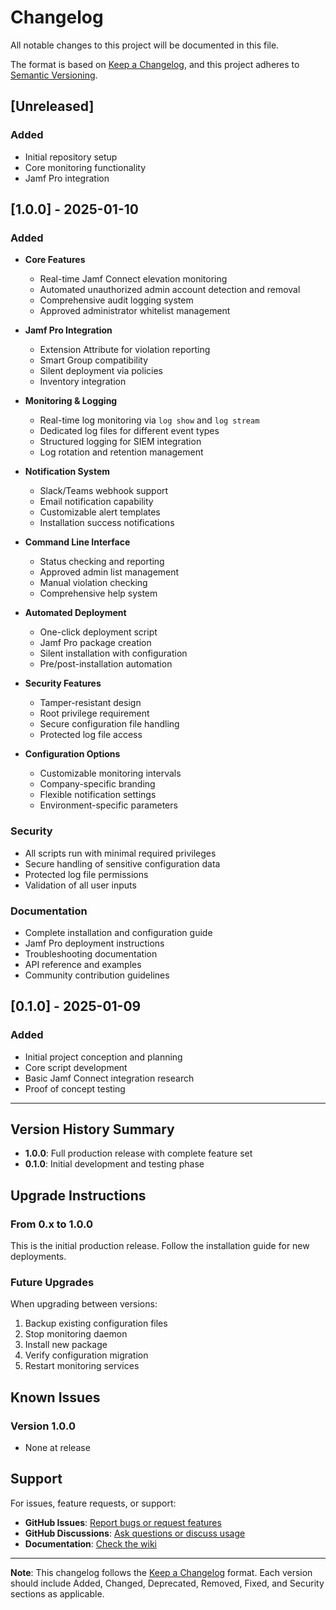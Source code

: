 # Changelog

All notable changes to this project will be documented in this file.

The format is based on [Keep a Changelog](https://keepachangelog.com/en/1.0.0/),
and this project adheres to [Semantic Versioning](https://semver.org/spec/v2.0.0.html).

## [Unreleased]

### Added
- Initial repository setup
- Core monitoring functionality
- Jamf Pro integration

## [1.0.0] - 2025-01-10

### Added
- **Core Features**
  - Real-time Jamf Connect elevation monitoring
  - Automated unauthorized admin account detection and removal
  - Comprehensive audit logging system
  - Approved administrator whitelist management
  
- **Jamf Pro Integration**
  - Extension Attribute for violation reporting
  - Smart Group compatibility
  - Silent deployment via policies
  - Inventory integration
  
- **Monitoring & Logging**
  - Real-time log monitoring via `log show` and `log stream`
  - Dedicated log files for different event types
  - Structured logging for SIEM integration
  - Log rotation and retention management
  
- **Notification System**
  - Slack/Teams webhook support
  - Email notification capability
  - Customizable alert templates
  - Installation success notifications
  
- **Command Line Interface**
  - Status checking and reporting
  - Approved admin list management
  - Manual violation checking
  - Comprehensive help system
  
- **Automated Deployment**
  - One-click deployment script
  - Jamf Pro package creation
  - Silent installation with configuration
  - Pre/post-installation automation
  
- **Security Features**
  - Tamper-resistant design
  - Root privilege requirement
  - Secure configuration file handling
  - Protected log file access
  
- **Configuration Options**
  - Customizable monitoring intervals
  - Company-specific branding
  - Flexible notification settings
  - Environment-specific parameters

### Security
- All scripts run with minimal required privileges
- Secure handling of sensitive configuration data
- Protected log file permissions
- Validation of all user inputs

### Documentation
- Complete installation and configuration guide
- Jamf Pro deployment instructions
- Troubleshooting documentation
- API reference and examples
- Community contribution guidelines

## [0.1.0] - 2025-01-09

### Added
- Initial project conception and planning
- Core script development
- Basic Jamf Connect integration research
- Proof of concept testing

---

## Version History Summary

- **1.0.0**: Full production release with complete feature set
- **0.1.0**: Initial development and testing phase

## Upgrade Instructions

### From 0.x to 1.0.0
This is the initial production release. Follow the installation guide for new deployments.

### Future Upgrades
When upgrading between versions:
1. Backup existing configuration files
2. Stop monitoring daemon
3. Install new package
4. Verify configuration migration
5. Restart monitoring services

## Known Issues

### Version 1.0.0
- None at release

## Support

For issues, feature requests, or support:
- **GitHub Issues**: [Report bugs or request features](https://github.com/yourusername/jamf-connect-monitor/issues)
- **GitHub Discussions**: [Ask questions or discuss usage](https://github.com/yourusername/jamf-connect-monitor/discussions)
- **Documentation**: [Check the wiki](https://github.com/yourusername/jamf-connect-monitor/wiki)

---

**Note**: This changelog follows the [Keep a Changelog](https://keepachangelog.com/) format. Each version should include Added, Changed, Deprecated, Removed, Fixed, and Security sections as applicable.